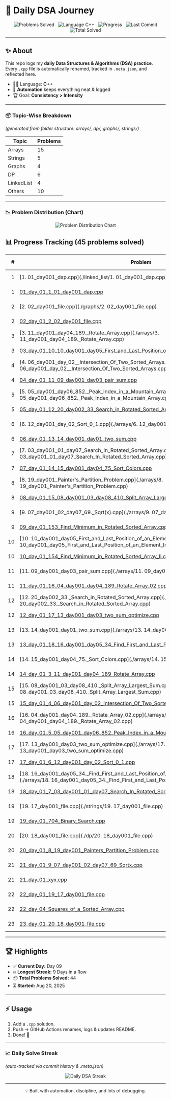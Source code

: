 # 📘 Daily DSA Journey  


<p align="center">
  <!-- Problems Solved badge (auto-updated by scripts) -->
  <img src="https://img.shields.io/badge/Problems%20Solved-22-blue?logo=leetcode&style=for-the-badge" alt="Problems Solved"/>
  &nbsp;
  <img src="https://img.shields.io/badge/Language-C++-00599C?style=for-the-badge&logo=c%2B%2B&logoColor=white" alt="Language C++"/>
  &nbsp;
  <img src="https://img.shields.io/badge/Progress-Ongoing%20🚀-blueviolet?style=for-the-badge" alt="Progress"/>
  &nbsp;
  <img src="https://img.shields.io/github/last-commit/ikrishanaa/Daily_DSA?style=for-the-badge&logo=github" alt="Last Commit"/>
  <img src="https://img.shields.io/badge/Solved-44 Problems-green?style=for-the-badge&logo=leetcode" alt="Total Solved"/>
</p>


---

## ✨ About

This repo logs my **daily Data Structures & Algorithms (DSA) practice**.  
Every `.cpp` file is automatically renamed, tracked in `.meta.json`, and reflected here.  

- 🧑‍💻 Language: **C++**  
- 🔄 **Automation** keeps everything neat & logged  
- 🏆 Goal: **Consistency > Intensity**  









---

### 📦 Topic-Wise Breakdown  
*(generated from folder structure: arrays/, dp/, graphs/, strings/)*  

| Topic       | Problems |
|-------------|----------|
| Arrays      | 15       |
| Strings     | 5        |
| Graphs      | 4        |
| DP          | 6        |
| LinkedList  | 4        |
| Others      | 10       |

---

### 📉 Problem Distribution (Chart)

<p align="center">
  <img src="https://quickchart.io/chart?c=%7Btype%3A%27bar%27%2Cdata%3A%7Blabels%3A%5B%27Arrays%27%2C%27Strings%27%2C%27Graphs%27%2C%27DP%27%2C%27LinkedList%27%2C%27Others%27%5D%2Cdatasets%3A%5B%7Blabel%3A%27Problems%20Solved%27%2Cdata%3A%5B15%2C5%2C4%2C6%2C4%2C10%5D%7D%5D%7D%7D" 
       alt="Problem Distribution Chart"/>
</p>

<!-- PROGRESS_START -->
## 📊 Progress Tracking (45 problems solved)

| # | Problem | Date Solved |
|---:|---|:---:|
| 1 | [1. 01_day001_dap.cpp](./linked_list/1. 01_day001_dap.cpp) | 2025-09-03 |
| 1 | [01_day_01_1_01_day001_dap.cpp](./linked_list/01_day_01_1_01_day001_dap.cpp) | 2025-09-09 |
| 2 | [2. 02_day001_file.cpp](./graphs/2. 02_day001_file.cpp) | 2025-09-03 |
| 2 | [02_day_01_2_02_day001_file.cpp](./graphs/02_day_01_2_02_day001_file.cpp) | 2025-09-09 |
| 3 | [3. 11_day001_day04_189._Rotate_Array.cpp](./arrays/3. 11_day001_day04_189._Rotate_Array.cpp) | 2025-09-03 |
| 3 | [03_day_01_10_10_day001_day05_First_and_Last_Position_of_an_Element_In_Sorted_Array.cpp](./arrays/03_day_01_10_10_day001_day05_First_and_Last_Position_of_an_Element_In_Sorted_Array.cpp) | 2025-09-09 |
| 4 | [4. 06_day001_day_02__Intersection_Of_Two_Sorted_Arrays.cpp](./arrays/4. 06_day001_day_02__Intersection_Of_Two_Sorted_Arrays.cpp) | 2025-09-03 |
| 4 | [04_day_01_11_09_day001_day03_pair_sum.cpp](./arrays/04_day_01_11_09_day001_day03_pair_sum.cpp) | 2025-09-09 |
| 5 | [5. 05_day001_day06_852._Peak_Index_in_a_Mountain_Array.cpp](./arrays/5. 05_day001_day06_852._Peak_Index_in_a_Mountain_Array.cpp) | 2025-09-03 |
| 5 | [05_day_01_12_20_day002_33_Search_in_Rotated_Sorted_Array.cpp](./arrays/05_day_01_12_20_day002_33_Search_in_Rotated_Sorted_Array.cpp) | 2025-09-09 |
| 6 | [6. 12_day001_day_02_Sort_0_1.cpp](./arrays/6. 12_day001_day_02_Sort_0_1.cpp) | 2025-09-03 |
| 6 | [06_day_01_13_14_day001_day01_two_sum.cpp](./arrays/06_day_01_13_14_day001_day01_two_sum.cpp) | 2025-09-09 |
| 7 | [7. 03_day001_01_day07_Search_In_Rotated_Sorted_Array.cpp](./arrays/7. 03_day001_01_day07_Search_In_Rotated_Sorted_Array.cpp) | 2025-09-03 |
| 7 | [07_day_01_14_15_day001_day04_75_Sort_Colors.cpp](./arrays/07_day_01_14_15_day001_day04_75_Sort_Colors.cpp) | 2025-09-09 |
| 8 | [8. 19_day001_Painter's_Partition_Problem.cpp](./arrays/8. 19_day001_Painter's_Partition_Problem.cpp) | 2025-09-03 |
| 8 | [08_day_01_15_08_day001_03_day08_410_Split_Array_Largest_Sum.cpp](./arrays/08_day_01_15_08_day001_03_day08_410_Split_Array_Largest_Sum.cpp) | 2025-09-09 |
| 9 | [9. 07_day001_02_day07_69._Sqrt(x).cpp](./arrays/9. 07_day001_02_day07_69._Sqrt(x).cpp) | 2025-09-03 |
| 9 | [09_day_01_153_Find_Minimum_in_Rotated_Sorted_Array.cpp](./arrays/09_day_01_153_Find_Minimum_in_Rotated_Sorted_Array.cpp) | 2025-09-09 |
| 10 | [10. 10_day001_day05_First_and_Last_Position_of_an_Element_In_Sorted_Array.cpp](./arrays/10. 10_day001_day05_First_and_Last_Position_of_an_Element_In_Sorted_Array.cpp) | 2025-09-03 |
| 10 | [10_day_01_154_Find_Minimum_in_Rotated_Sorted_Array_II.cpp](./arrays/10_day_01_154_Find_Minimum_in_Rotated_Sorted_Array_II.cpp) | 2025-09-09 |
| 11 | [11. 09_day001_day03_pair_sum.cpp](./arrays/11. 09_day001_day03_pair_sum.cpp) | 2025-09-03 |
| 11 | [11_day_01_16_04_day001_day04_189_Rotate_Array_02.cpp](./arrays/11_day_01_16_04_day001_day04_189_Rotate_Array_02.cpp) | 2025-09-09 |
| 12 | [12. 20_day002_33._Search_in_Rotated_Sorted_Array.cpp](./arrays/12. 20_day002_33._Search_in_Rotated_Sorted_Array.cpp) | 2025-09-03 |
| 12 | [12_day_01_17_13_day001_day03_two_sum_optimize.cpp](./arrays/12_day_01_17_13_day001_day03_two_sum_optimize.cpp) | 2025-09-09 |
| 13 | [13. 14_day001_day01_two_sum.cpp](./arrays/13. 14_day001_day01_two_sum.cpp) | 2025-09-03 |
| 13 | [13_day_01_18_16_day001_day05_34_Find_First_and_Last_Position_of_Element_in_Sorted_Array.cpp](./arrays/13_day_01_18_16_day001_day05_34_Find_First_and_Last_Position_of_Element_in_Sorted_Array.cpp) | 2025-09-09 |
| 14 | [14. 15_day001_day04_75._Sort_Colors.cpp](./arrays/14. 15_day001_day04_75._Sort_Colors.cpp) | 2025-09-03 |
| 14 | [14_day_01_3_11_day001_day04_189_Rotate_Array.cpp](./arrays/14_day_01_3_11_day001_day04_189_Rotate_Array.cpp) | 2025-09-09 |
| 15 | [15. 08_day001_03_day08_410._Split_Array_Largest_Sum.cpp](./arrays/15. 08_day001_03_day08_410._Split_Array_Largest_Sum.cpp) | 2025-09-03 |
| 15 | [15_day_01_4_06_day001_day_02_Intersection_Of_Two_Sorted_Arrays.cpp](./arrays/15_day_01_4_06_day001_day_02_Intersection_Of_Two_Sorted_Arrays.cpp) | 2025-09-09 |
| 16 | [16. 04_day001_day04_189._Rotate_Array_02.cpp](./arrays/16. 04_day001_day04_189._Rotate_Array_02.cpp) | 2025-09-03 |
| 16 | [16_day_01_5_05_day001_day06_852_Peak_Index_in_a_Mountain_Array.cpp](./arrays/16_day_01_5_05_day001_day06_852_Peak_Index_in_a_Mountain_Array.cpp) | 2025-09-09 |
| 17 | [17. 13_day001_day03_two_sum_optimize.cpp](./arrays/17. 13_day001_day03_two_sum_optimize.cpp) | 2025-09-03 |
| 17 | [17_day_01_6_12_day001_day_02_Sort_0_1.cpp](./arrays/17_day_01_6_12_day001_day_02_Sort_0_1.cpp) | 2025-09-09 |
| 18 | [18. 16_day001_day05_34._Find_First_and_Last_Position_of_Element_in_Sorted_Array.cpp](./arrays/18. 16_day001_day05_34._Find_First_and_Last_Position_of_Element_in_Sorted_Array.cpp) | 2025-09-03 |
| 18 | [18_day_01_7_03_day001_01_day07_Search_In_Rotated_Sorted_Array.cpp](./arrays/18_day_01_7_03_day001_01_day07_Search_In_Rotated_Sorted_Array.cpp) | 2025-09-09 |
| 19 | [19. 17_day001_file.cpp](./strings/19. 17_day001_file.cpp) | 2025-09-03 |
| 19 | [19_day_01_704_Binary_Search.cpp](./arrays/19_day_01_704_Binary_Search.cpp) | 2025-09-09 |
| 20 | [20. 18_day001_file.cpp](./dp/20. 18_day001_file.cpp) | 2025-09-03 |
| 20 | [20_day_01_8_19_day001_Painters_Partition_Problem.cpp](./arrays/20_day_01_8_19_day001_Painters_Partition_Problem.cpp) | 2025-09-09 |
| 21 | [21_day_01_9_07_day001_02_day07_69_Sqrtx.cpp](./arrays/21_day_01_9_07_day001_02_day07_69_Sqrtx.cpp) | 2025-09-09 |
| 21 | [21_day_01_xyx.cpp](./arrays/21_day_01_xyx.cpp) | 2025-09-09 |
| 22 | [22_day_01_19_17_day001_file.cpp](./strings/22_day_01_19_17_day001_file.cpp) | 2025-09-09 |
| 22 | [22_day_04_Squares_of_a_Sorted_Array.cpp](./arrays/22_day_04_Squares_of_a_Sorted_Array.cpp) | 2025-09-12 |
| 23 | [23_day_01_20_18_day001_file.cpp](./dp/23_day_01_20_18_day001_file.cpp) | 2025-09-09 |
<!-- PROGRESS_END -->

---

## 🏆 Highlights

- ✅ **Current Day:** Day 09  
- 🔥 **Longest Streak:** 9 Days in a Row  
- 📦 **Total Problems Solved:** 44  
- ⏳ **Started:** Aug 20, 2025  

---

## ⚡ Usage

1. Add a `.cpp` solution.  
2. Push → GitHub Actions renames, logs & updates README.  
3. Done! 🚀  
---

### 📈 Daily Solve Streak  
*(auto-tracked via commit history & .meta.json)*  

<p align="center">
  <!-- Replace USERNAME with your GitHub username for contribution graph -->
  <img src="https://ghchart.rshah.org/ikrishanaa" alt="Daily DSA Streak" />
</p>

---

<p align="center">  
💡 Built with automation, discipline, and lots of debugging.  
</p>
